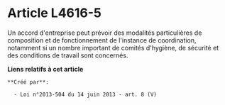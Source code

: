 # Article L4616-5

Un accord d'entreprise peut prévoir des modalités particulières de composition et de fonctionnement de l'instance de
coordination, notamment si un nombre important de comités d'hygiène, de sécurité et des conditions de travail sont concernés.

**Liens relatifs à cet article**

	**Créé par**:

	  - Loi n°2013-504 du 14 juin 2013 - art. 8 (V)
